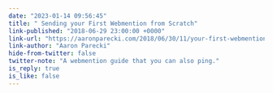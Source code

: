 ```yaml
---
date: "2023-01-14 09:56:45"
title: " Sending your First Webmention from Scratch"
link-published: "2018-06-29 23:00:00 +0000"
link-url: "https://aaronparecki.com/2018/06/30/11/your-first-webmention"
link-author: "Aaron Parecki"
hide-from-twitter: false
twitter-note: "A webmention guide that you can also ping."
is_reply: true
is_like: false
---
```


